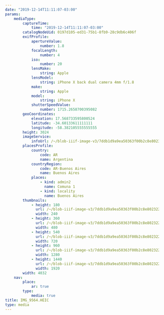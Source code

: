 ```yaml
---
date: "2019-12-14T11:11:07-03:00"
params:
    mediaType:
        captureTime:
            time: "2019-12-14T11:11:07-03:00"
        catalogNodeUid: 0197d105-ed31-75b1-8fb9-28c9db6c406f
        exifProfile:
            apertureValue:
                number: 1.8
            focalLength:
                number: 4
            iso:
                number: 20
            lensMake:
                string: Apple
            lensModel:
                string: iPhone X back dual camera 4mm f/1.8
            make:
                string: Apple
            model:
                string: iPhone X
            shutterSpeedValue:
                number: 1715.2658700395082
        geoCoordinates:
            elevation: 17.568733595800524
            latitude: -34.60133611111111
            longitude: -58.382105555555555
        height: 3024
        imageService:
            infoUrl: /~/blob-iiif-image-v3/7ddb1d9a9ea50363f00b2c8e8023229c4ebcc514f8cad930c3f27eb52d71b1ed/info.json
        placesProfile:
            country:
                code: AR
                name: Argentina
            countryRegion:
                code: AR-Buenos Aires
                name: Buenos Aires
            places:
                - kind: admin2
                  name: Comuna 1
                - kind: locality
                  name: Buenos Aires
        thumbnails:
            - height: 180
              url: /~/blob-iiif-image-v3/7ddb1d9a9ea50363f00b2c8e8023229c4ebcc514f8cad930c3f27eb52d71b1ed/full/240%2C180/0/default.jpg
              width: 240
            - height: 360
              url: /~/blob-iiif-image-v3/7ddb1d9a9ea50363f00b2c8e8023229c4ebcc514f8cad930c3f27eb52d71b1ed/full/480%2C360/0/default.jpg
              width: 480
            - height: 540
              url: /~/blob-iiif-image-v3/7ddb1d9a9ea50363f00b2c8e8023229c4ebcc514f8cad930c3f27eb52d71b1ed/full/720%2C540/0/default.jpg
              width: 720
            - height: 960
              url: /~/blob-iiif-image-v3/7ddb1d9a9ea50363f00b2c8e8023229c4ebcc514f8cad930c3f27eb52d71b1ed/full/1280%2C960/0/default.jpg
              width: 1280
            - height: 1440
              url: /~/blob-iiif-image-v3/7ddb1d9a9ea50363f00b2c8e8023229c4ebcc514f8cad930c3f27eb52d71b1ed/full/1920%2C1440/0/default.jpg
              width: 1920
        width: 4032
    nav:
        place:
            ar: true
        type:
            media: true
title: IMG_9564.HEIC
type: media
---
```

